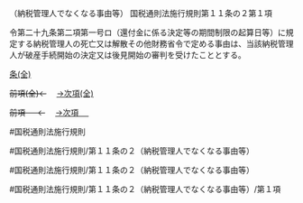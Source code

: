 （納税管理人でなくなる事由等）
国税通則法施行規則第１１条の２第１項

令第二十九条第二項第一号ロ（還付金に係る決定等の期間制限の起算日等）に規定する納税管理人の死亡又は解散その他財務省令で定める事由は、当該納税管理人が破産手続開始の決定又は後見開始の審判を受けたこととする。

[条(全)](国税通則法施行規則＿第１１条の２_.md)

~~前項(全)←~~　  [→次項(全)](国税通則法施行規則＿第１１条の２第２項_.md)

~~前項 　 ←~~　  [→次項 　 ](国税通則法施行規則＿第１１条の２第２項.md)



#国税通則法施行規則

#国税通則法施行規則/第１１条の２（納税管理人でなくなる事由等）

#国税通則法施行規則/第１１条の２（納税管理人でなくなる事由等）

#国税通則法施行規則/第１１条の２（納税管理人でなくなる事由等）/第１項

